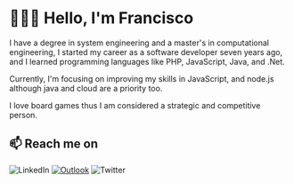 # 👨🏻‍💻 Hello, I'm Francisco
I have a degree in system engineering and a master's in computational engineering, I started my career as a software developer seven years ago, and I learned programming languages like PHP, JavaScript, Java, and .Net.

Currently, I'm focusing on improving my skills in JavaScript, and node.js although java and cloud are a priority too. 

I love board games thus I am considered a strategic and competitive person.

## 📫 Reach me on

 ![LinkedIn](https://img.shields.io/badge/linkedin-%230077B5.svg?style=for-the-badge&logo=linkedin&logoColor=white) [![Outlook](https://img.shields.io/badge/Microsoft_Outlook-0078D4?style=for-the-badge&logo=microsoft-outlook&logoColor=white)](mailto:francisco.rojas.diaz@outlook.com) ![Twitter](https://img.shields.io/badge/Twitter-%231DA1F2.svg?style=for-the-badge&logo=Twitter&logoColor=white) 
